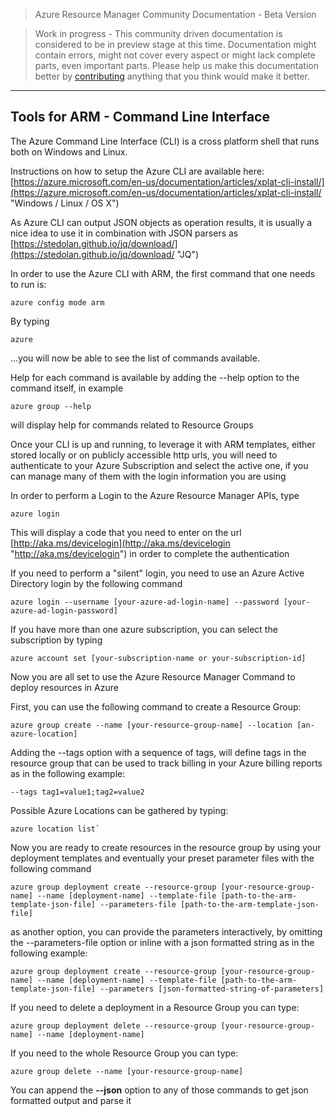 > Azure Resource Manager Community Documentation - Beta Version

> Work in progress - This community driven documentation is considered to be in preview stage at this time. Documentation might contain errors, might not cover every aspect or might lack complete parts, even important parts. Please help us make this documentation better by [contributing](CONTRIBUTING.md) anything that you think would make it better.


---

## Tools for ARM - Command Line Interface 

The Azure Command Line Interface (CLI) is a cross platform shell that runs both on Windows and Linux.

Instructions on how to setup the Azure CLI are available here: [https://azure.microsoft.com/en-us/documentation/articles/xplat-cli-install/](https://azure.microsoft.com/en-us/documentation/articles/xplat-cli-install/ "Windows / Linux / OS X")

As Azure CLI can output JSON objects as operation results, it is usually a nice idea to use it in combination with JSON parsers as [https://stedolan.github.io/jq/download/](https://stedolan.github.io/jq/download/ "JQ")

In order to use the Azure CLI with ARM, the first command that one needs to run is:
    
	azure config mode arm

By typing
	
	azure

...you will now be able to see the list of commands available.

Help for each command is available by adding the --help option to the command itself, in example

    azure group --help

will display help for commands related to Resource Groups

Once your CLI is up and running, to leverage it with ARM templates, either stored locally or on publicly accessible http urls, you will need to authenticate to your Azure Subscription and select the active one, if you can manage many of them with the login information you are using

In order to perform a Login to the Azure Resource Manager APIs, type

	azure login

This will display a code that you need to enter on the url [http://aka.ms/devicelogin](http://aka.ms/devicelogin "http://aka.ms/devicelogin") in order to complete the authentication

If you need to perform a "silent" login, you need to use an Azure Active Directory login by the following command
    
	azure login --username [your-azure-ad-login-name] --password [your-azure-ad-login-password]

If you have more than one azure subscription, you can select the subscription by typing

    azure account set [your-subscription-name or your-subscription-id]

Now you are all set to use the Azure Resource Manager Command to deploy resources in Azure

First, you can use the following command to create a Resource Group:
    
	azure group create --name [your-resource-group-name] --location [an-azure-location]

Adding the --tags option with a sequence of tags, will define tags in the resource group that can be used to track billing in your Azure billing reports as in the following example:

	--tags tag1=value1;tag2=value2

Possible Azure Locations can be gathered by typing:

	azure location list`

Now you are ready to create resources in the resource group by using your deployment templates and eventually your preset parameter files with the following command

    azure group deployment create --resource-group [your-resource-group-name] --name [deployment-name] --template-file [path-to-the-arm-template-json-file] --parameters-file [path-to-the-arm-template-json-file]

as another option, you can provide the parameters interactively, by omitting the --parameters-file option or inline with a json formatted string as in the following example:

	azure group deployment create --resource-group [your-resource-group-name] --name [deployment-name] --template-file [path-to-the-arm-template-json-file] --parameters [json-formatted-string-of-parameters]

If you need to delete a deployment in a Resource Group you can type:

    azure group deployment delete --resource-group [your-resource-group-name] --name [deployment-name]

If you need to the whole Resource Group you can type:

    azure group delete --name [your-resource-group-name]

You can append the **--json** option to any of those commands to get json formatted output and parse it

